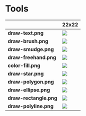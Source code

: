 # Tools

| |**22x22**|
|-|-|
|**draw-text.png**|![](22/draw-text.png.png)|
|**draw-brush.png**|![](22/draw-brush.png.png)|
|**draw-smudge.png**|![](22/draw-smudge.png.png)|
|**draw-freehand.png**|![](22/draw-freehand.png.png)|
|**color-fill.png**|![](22/color-fill.png.png)|
|**draw-star.png**|![](22/draw-star.png.png)|
|**draw-polygon.png**|![](22/draw-polygon.png.png)|
|**draw-ellipse.png**|![](22/draw-ellipse.png.png)|
|**draw-rectangle.png**|![](22/draw-rectangle.png.png)|
|**draw-polyline.png**|![](22/draw-polyline.png.png)|
